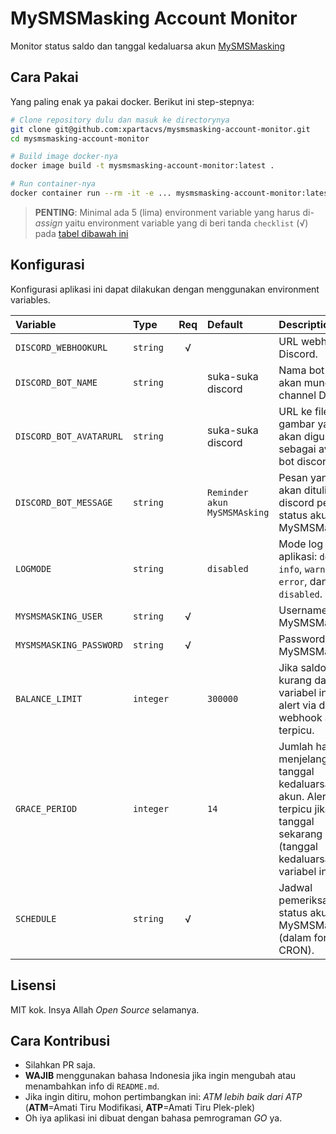 # MySMSMasking Account Monitor

Monitor status saldo dan tanggal kedaluarsa akun [MySMSMasking](https://mysmsmasking.com/)

## Cara Pakai

Yang paling enak ya pakai docker. Berikut ini step-stepnya:

```bash
# Clone repository dulu dan masuk ke directorynya
git clone git@github.com:xpartacvs/mysmsmasking-account-monitor.git
cd mysmsmasking-account-monitor

# Build image docker-nya
docker image build -t mysmsmasking-account-monitor:latest .

# Run container-nya
docker container run --rm -it -e ... mysmsmasking-account-monitor:latest
```

> **PENTING**: Minimal ada 5 (lima) environment variable yang harus di-_assign_ yaitu environment variable yang di beri tanda `checklist` (√) pada [tabel dibawah ini](#konfigurasi)

## Konfigurasi

Konfigurasi aplikasi ini dapat dilakukan dengan menggunakan environment variables.

| **Variable**            | **Type**  | **Req** | **Default**                  | **Description**                                                                                                                 |
| :---                    | :---      | :---:   | :---                         | :---                                                                                                                            |
| `DISCORD_WEBHOOKURL`    | `string`  | √       |                              | URL webhook Discord.                                                                                                            |
| `DISCORD_BOT_NAME`      | `string`  |         | suka-suka discord            | Nama bot yang akan muncul di channel Discord.                                                                                   |
| `DISCORD_BOT_AVATARURL` | `string`  |         | suka-suka discord            | URL ke file gambar yang akan digunakan sebagai avatar bot discord.                                                              |
| `DISCORD_BOT_MESSAGE`   | `string`  |         | `Reminder akun MySMSMAsking` | Pesan yang akan ditulis bot discord perihal status akun MySMSMasking.                                                           |
| `LOGMODE`               | `string`  |         | `disabled`                   | Mode log aplikasi: `debug`, `info`, `warn`, `error`, dan `disabled`.                                                            |
| `MYSMSMASKING_USER`     | `string`  | √       |                              | Username akun MySMSMasking.                                                                                                     |
| `MYSMSMASKING_PASSWORD` | `string`  | √       |                              | Password akun MySMSMasking.                                                                                                     |
| `BALANCE_LIMIT`         | `integer` |         | `300000`                     | Jika saldo kurang dari nilai variabel ini maka alert via discord webhook akan terpicu.                                          |
| `GRACE_PERIOD`          | `integer` |         | `14`                         | Jumlah hari menjelang tanggal kedaluarsa akun. Alert akan terpicu jika tanggal sekarang >= (tanggal kedaluarsa - variabel ini). |
| `SCHEDULE`              | `string`  | √       |                              | Jadwal pemeriksaan status akun MySMSMasking (dalam format CRON).                                                                |

## Lisensi

MIT kok. Insya Allah _Open Source_ selamanya.

## Cara Kontribusi

- Silahkan PR saja.
- **WAJIB** menggunakan bahasa Indonesia jika ingin mengubah atau menambahkan info di `README.md`.
- Jika ingin ditiru, mohon pertimbangkan ini: _ATM lebih baik dari ATP_  (**ATM**=Amati Tiru Modifikasi, **ATP**=Amati Tiru Plek-plek)
- Oh iya aplikasi ini dibuat dengan bahasa pemrograman _GO_ ya.
